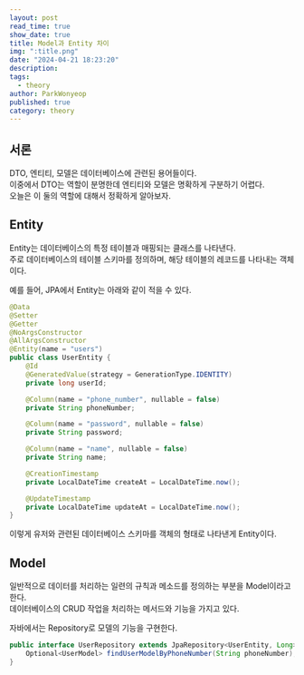 ```yaml
---
layout: post
read_time: true
show_date: true
title: Model과 Entity 차이
img: ":title.png"
date: "2024-04-21 18:23:20"
description: 
tags:
  - theory
author: ParkWonyeop
published: true
category: theory
---
```

## 서론

DTO, 엔티티, 모델은 데이터베이스에 관련된 용어들이다.  
이중에서 DTO는 역할이 분명한데 엔티티와 모델은 명확하게 구분하기 어렵다.  
오늘은 이 둘의 역할에 대해서 정확하게 알아보자.  

## Entity

Entity는 데이터베이스의 특정 테이블과 매핑되는 클래스를 나타낸다.  
주로 데이터베이스의 테이블 스키마를 정의하며, 해당 테이블의 레코드를 나타내는 객체이다.  

예를 들어, JPA에서 Entity는 아래와 같이 적을 수 있다.  

```JAVA
@Data
@Setter
@Getter
@NoArgsConstructor
@AllArgsConstructor
@Entity(name = "users")
public class UserEntity {
    @Id
    @GeneratedValue(strategy = GenerationType.IDENTITY)
    private long userId;

    @Column(name = "phone_number", nullable = false)
    private String phoneNumber;

    @Column(name = "password", nullable = false)
    private String password;

    @Column(name = "name", nullable = false)
    private String name;

    @CreationTimestamp
    private LocalDateTime createAt = LocalDateTime.now();

    @UpdateTimestamp
    private LocalDateTime updateAt = LocalDateTime.now();
}
```

이렇게 유저와 관련된 데이터베이스 스키마를 객체의 형태로 나타낸게 Entity이다.  


## Model

일반적으로 데이터를 처리하는 일련의 규칙과 메소드를 정의하는 부분을 Model이라고 한다.  
데이터베이스의 CRUD 작업을 처리하는 메서드와 기능을 가지고 있다.  

자바에서는 Repository로 모델의 기능을 구현한다.  

```Java
public interface UserRepository extends JpaRepository<UserEntity, Long> {
    Optional<UserModel> findUserModelByPhoneNumber(String phoneNumber);
}
```

